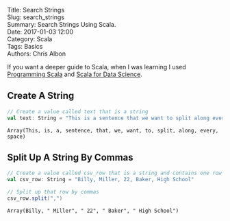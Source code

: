 Title: Search Strings  
Slug: search_strings  
Summary: Search Strings Using Scala.  
Date: 2017-01-03 12:00  
Category: Scala  
Tags: Basics  
Authors: Chris Albon 

If you want a deeper guide to Scala, when I was learning I used [Programming Scala](http://amzn.to/2lV1Ioz) and [Scala for Data Science](http://amzn.to/2mG99OG).

## Create A String


```scala
// Create a value called text that is a string
val text: String = "This is a sentence that we want to split along every space"
```




    Array(This, is, a, sentence, that, we, want, to, split, along, every, space)



## Split Up A String By Commas


```scala
// Create a value called csv_row that is a string and contains one row of data
val csv_row: String = "Billy, Miller, 22, Baker, High School"

// Split up that row by commas
csv_row.split(",")
```




    Array(Billy, " Miller", " 22", " Baker", " High School")


